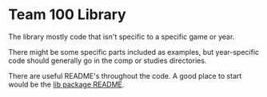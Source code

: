# Team 100 Library

The library mostly code that isn't specific to a specific game or year.

There might be some specific parts included as examples, but year-specific
code should generally go in the comp or studies directories.

There are useful README's throughout the code.  A good place to
start would be the
[lib package README](src/main/java/org/team100/lib/README.md).
